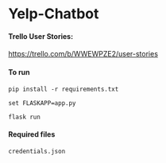# Yelp-Chatbot

#### Trello User Stories:

https://trello.com/b/WWEWPZE2/user-stories

#### To run

`pip install -r requirements.txt`

`set FLASKAPP=app.py`

`flask run`

#### Required files

`credentials.json`